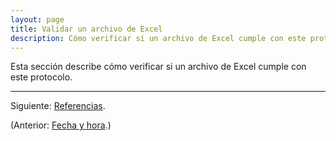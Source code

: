 ```yaml
---
layout: page
title: Validar un archivo de Excel
description: Cómo verificar si un archivo de Excel cumple con este protocolo
---
```


Esta sección describe cómo verificar si un archivo de Excel cumple con este protocolo.

---

Siguiente: [Referencias](referencias.html).

(Anterior: [Fecha y hora](tiempo.html).)